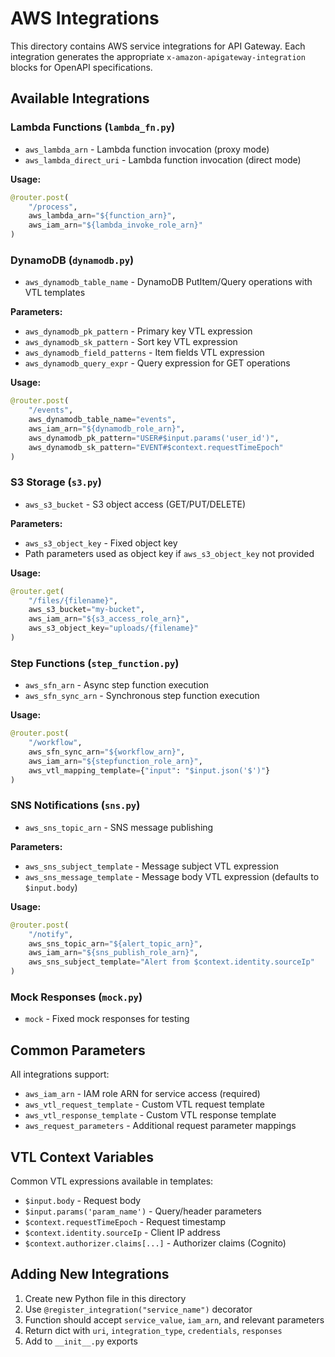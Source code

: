 # AWS Integrations

This directory contains AWS service integrations for API Gateway. Each integration generates the appropriate `x-amazon-apigateway-integration` blocks for OpenAPI specifications.

## Available Integrations

### Lambda Functions (`lambda_fn.py`)
- `aws_lambda_arn` - Lambda function invocation (proxy mode)
- `aws_lambda_direct_uri` - Lambda function invocation (direct mode)

**Usage:**
```python
@router.post(
    "/process",
    aws_lambda_arn="${function_arn}",
    aws_iam_arn="${lambda_invoke_role_arn}"
)
```

### DynamoDB (`dynamodb.py`)
- `aws_dynamodb_table_name` - DynamoDB PutItem/Query operations with VTL templates

**Parameters:**
- `aws_dynamodb_pk_pattern` - Primary key VTL expression
- `aws_dynamodb_sk_pattern` - Sort key VTL expression
- `aws_dynamodb_field_patterns` - Item fields VTL expression
- `aws_dynamodb_query_expr` - Query expression for GET operations

**Usage:**
```python
@router.post(
    "/events",
    aws_dynamodb_table_name="events",
    aws_iam_arn="${dynamodb_role_arn}",
    aws_dynamodb_pk_pattern="USER#$input.params('user_id')",
    aws_dynamodb_sk_pattern="EVENT#$context.requestTimeEpoch"
)
```

### S3 Storage (`s3.py`)
- `aws_s3_bucket` - S3 object access (GET/PUT/DELETE)

**Parameters:**
- `aws_s3_object_key` - Fixed object key
- Path parameters used as object key if `aws_s3_object_key` not provided

**Usage:**
```python
@router.get(
    "/files/{filename}",
    aws_s3_bucket="my-bucket",
    aws_iam_arn="${s3_access_role_arn}",
    aws_s3_object_key="uploads/{filename}"
)
```

### Step Functions (`step_function.py`)
- `aws_sfn_arn` - Async step function execution
- `aws_sfn_sync_arn` - Synchronous step function execution

**Usage:**
```python
@router.post(
    "/workflow",
    aws_sfn_sync_arn="${workflow_arn}",
    aws_iam_arn="${stepfunction_role_arn}",
    aws_vtl_mapping_template={"input": "$input.json('$')"}
)
```

### SNS Notifications (`sns.py`)
- `aws_sns_topic_arn` - SNS message publishing

**Parameters:**
- `aws_sns_subject_template` - Message subject VTL expression
- `aws_sns_message_template` - Message body VTL expression (defaults to `$input.body`)

**Usage:**
```python
@router.post(
    "/notify",
    aws_sns_topic_arn="${alert_topic_arn}",
    aws_iam_arn="${sns_publish_role_arn}",
    aws_sns_subject_template="Alert from $context.identity.sourceIp"
)
```

### Mock Responses (`mock.py`)
- `mock` - Fixed mock responses for testing

## Common Parameters

All integrations support:
- `aws_iam_arn` - IAM role ARN for service access (required)
- `aws_vtl_request_template` - Custom VTL request template
- `aws_vtl_response_template` - Custom VTL response template
- `aws_request_parameters` - Additional request parameter mappings

## VTL Context Variables

Common VTL expressions available in templates:
- `$input.body` - Request body
- `$input.params('param_name')` - Query/header parameters
- `$context.requestTimeEpoch` - Request timestamp
- `$context.identity.sourceIp` - Client IP address
- `$context.authorizer.claims[...]` - Authorizer claims (Cognito)

## Adding New Integrations

1. Create new Python file in this directory
2. Use `@register_integration("service_name")` decorator
3. Function should accept `service_value`, `iam_arn`, and relevant parameters
4. Return dict with `uri`, `integration_type`, `credentials`, `responses`
5. Add to `__init__.py` exports
